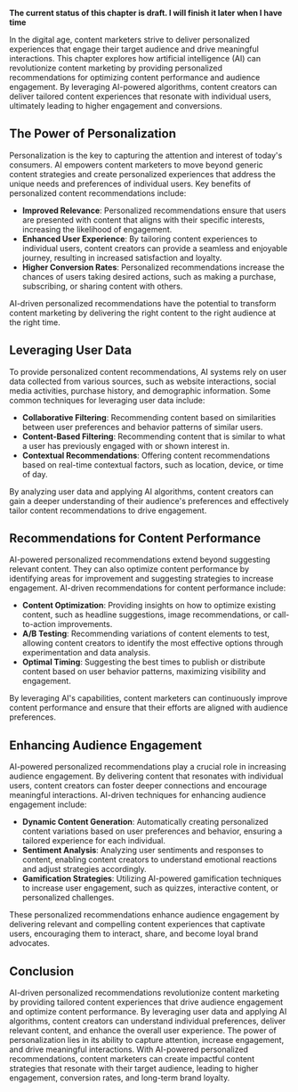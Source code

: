 **The current status of this chapter is draft. I will finish it later when I have time**

In the digital age, content marketers strive to deliver personalized experiences that engage their target audience and drive meaningful interactions. This chapter explores how artificial intelligence (AI) can revolutionize content marketing by providing personalized recommendations for optimizing content performance and audience engagement. By leveraging AI-powered algorithms, content creators can deliver tailored content experiences that resonate with individual users, ultimately leading to higher engagement and conversions.

The Power of Personalization
----------------------------

Personalization is the key to capturing the attention and interest of today's consumers. AI empowers content marketers to move beyond generic content strategies and create personalized experiences that address the unique needs and preferences of individual users. Key benefits of personalized content recommendations include:

* **Improved Relevance**: Personalized recommendations ensure that users are presented with content that aligns with their specific interests, increasing the likelihood of engagement.
* **Enhanced User Experience**: By tailoring content experiences to individual users, content creators can provide a seamless and enjoyable journey, resulting in increased satisfaction and loyalty.
* **Higher Conversion Rates**: Personalized recommendations increase the chances of users taking desired actions, such as making a purchase, subscribing, or sharing content with others.

AI-driven personalized recommendations have the potential to transform content marketing by delivering the right content to the right audience at the right time.

Leveraging User Data
--------------------

To provide personalized content recommendations, AI systems rely on user data collected from various sources, such as website interactions, social media activities, purchase history, and demographic information. Some common techniques for leveraging user data include:

* **Collaborative Filtering**: Recommending content based on similarities between user preferences and behavior patterns of similar users.
* **Content-Based Filtering**: Recommending content that is similar to what a user has previously engaged with or shown interest in.
* **Contextual Recommendations**: Offering content recommendations based on real-time contextual factors, such as location, device, or time of day.

By analyzing user data and applying AI algorithms, content creators can gain a deeper understanding of their audience's preferences and effectively tailor content recommendations to drive engagement.

Recommendations for Content Performance
---------------------------------------

AI-powered personalized recommendations extend beyond suggesting relevant content. They can also optimize content performance by identifying areas for improvement and suggesting strategies to increase engagement. AI-driven recommendations for content performance include:

* **Content Optimization**: Providing insights on how to optimize existing content, such as headline suggestions, image recommendations, or call-to-action improvements.
* **A/B Testing**: Recommending variations of content elements to test, allowing content creators to identify the most effective options through experimentation and data analysis.
* **Optimal Timing**: Suggesting the best times to publish or distribute content based on user behavior patterns, maximizing visibility and engagement.

By leveraging AI's capabilities, content marketers can continuously improve content performance and ensure that their efforts are aligned with audience preferences.

Enhancing Audience Engagement
-----------------------------

AI-powered personalized recommendations play a crucial role in increasing audience engagement. By delivering content that resonates with individual users, content creators can foster deeper connections and encourage meaningful interactions. AI-driven techniques for enhancing audience engagement include:

* **Dynamic Content Generation**: Automatically creating personalized content variations based on user preferences and behavior, ensuring a tailored experience for each individual.
* **Sentiment Analysis**: Analyzing user sentiments and responses to content, enabling content creators to understand emotional reactions and adjust strategies accordingly.
* **Gamification Strategies**: Utilizing AI-powered gamification techniques to increase user engagement, such as quizzes, interactive content, or personalized challenges.

These personalized recommendations enhance audience engagement by delivering relevant and compelling content experiences that captivate users, encouraging them to interact, share, and become loyal brand advocates.

Conclusion
----------

AI-driven personalized recommendations revolutionize content marketing by providing tailored content experiences that drive audience engagement and optimize content performance. By leveraging user data and applying AI algorithms, content creators can understand individual preferences, deliver relevant content, and enhance the overall user experience. The power of personalization lies in its ability to capture attention, increase engagement, and drive meaningful interactions. With AI-powered personalized recommendations, content marketers can create impactful content strategies that resonate with their target audience, leading to higher engagement, conversion rates, and long-term brand loyalty.
